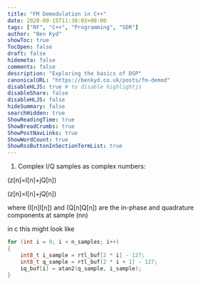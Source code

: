 ```yaml
---
title: "FM Demodulation in C++"
date: 2020-09-15T11:30:03+00:00
tags: ["RF", "C++", "Programming", "SDR"]
author: "Ben Kyd"
showToc: true
TocOpen: false
draft: false
hidemeta: false
comments: false
description: "Exploring the basics of DSP"
canonicalURL: "https://benkyd.co.uk/posts/fm-demod"
disableHLJS: true # to disable highlightjs
disableShare: false
disableHLJS: false
hideSummary: false
searchHidden: true
ShowReadingTime: true
ShowBreadCrumbs: true
ShowPostNavLinks: true
ShowWordCount: true
ShowRssButtonInSectionTermList: true
---
```


1. Complex I/Q samples as complex numbers:

\(z[n]=I[n]+jQ[n]\)

\(z[n]=I[n]+jQ[n]\)

where \(I[n]I[n]\) and \(Q[n]Q[n]\) are the in-phase and quadrature components at sample \(nn\)

in c this might look like
```cpp
for (int i = 0; i < n_samples; i++)
{
    int8_t i_sample = rtl_buf[2 * i] - 127;
    int8_t q_sample = rtl_buf[2 * i + 1] - 127;
    iq_buf[i] = atan2(q_sample, i_sample);
}
```


